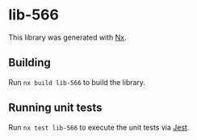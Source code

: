 # lib-566

This library was generated with [Nx](https://nx.dev).

## Building

Run `nx build lib-566` to build the library.

## Running unit tests

Run `nx test lib-566` to execute the unit tests via [Jest](https://jestjs.io).
